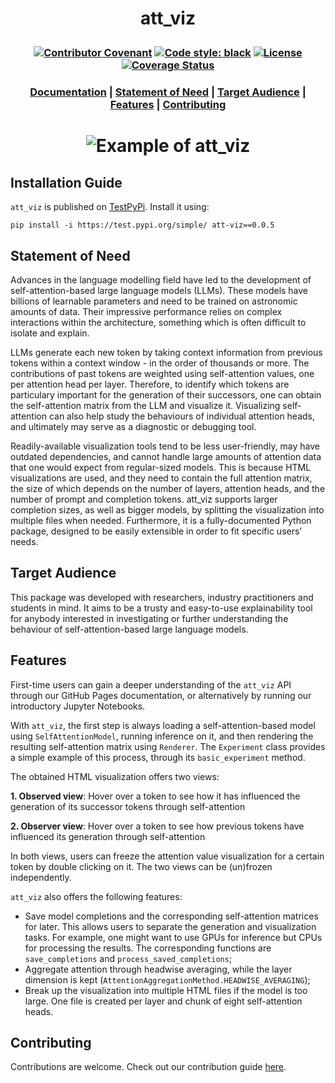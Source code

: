 # **<p style="text-align:center"> att_viz </p>**

### <p style="text-align:center"> [![Contributor Covenant](https://img.shields.io/badge/Contributor%20Covenant-2.1-4baaaa.svg)](CODE_OF_CONDUCT.md) <a href="https://github.com/psf/black"><img alt="Code style: black" src="https://img.shields.io/badge/code%20style-black-000000.svg"></a> [![License](https://img.shields.io/badge/License-Apache_2.0-blue.svg)](https://opensource.org/licenses/Apache-2.0) [![Coverage Status](https://github.com/aindreias/att_viz/blob/main/reports/coverage/coverage_badge.svg)](https://github.com/aindreias/att_viz/blob/main/reports/coverage/html_report/index.html) </p>

### <p style="text-align:center"> [Documentation](https://aindreias.github.io/att_viz/att_viz.html) | [Statement of Need](#statement-of-need)  |  [Target Audience](#target-audience)  |  [Features](#features)  |  [Contributing](#contributing) </p>

# <p style="text-align:center"> ![Example of att_viz](https://github.com/aindreias/att_viz/blob/main/examples/tomjerry.png "Title") </p>




## Installation Guide

`att_viz` is published on [TestPyPi](https://test.pypi.org/project/att-viz/0.0.5/). Install it using:

`pip install -i https://test.pypi.org/simple/ att-viz==0.0.5`

## Statement of Need

Advances in the language modelling field have led to the development of self-attention-based large language models (LLMs). These models have billions of learnable parameters and need to be trained on astronomic amounts of data. Their impressive performance relies on complex interactions within the architecture, something which is often difficult to isolate and explain.

LLMs generate each new token by taking context information from previous tokens within a context window - in the order of thousands or more. The contributions of past tokens are weighted using self-attention values, one per attention head per layer. Therefore, to identify which tokens are particulary important for the generation of their successors, one can obtain the self-attention matrix from the LLM and visualize it. Visualizing self-attention can also help study the behaviours of individual attention heads, and ultimately may serve as a diagnostic or debugging tool.

Readily-available visualization tools tend to be less user-friendly, may have outdated dependencies, and cannot handle large amounts of attention data that one would expect from regular-sized models. This is because HTML visualizations are used, and they need to contain the full attention matrix, the size of which depends on the number of layers, attention heads, and the number of prompt and completion tokens. att_viz supports larger completion sizes, as well as bigger models, by splitting the visualization into multiple files when needed. Furthermore, it is a fully-documented Python package, designed to be easily extensible in order to fit specific users' needs.

## Target Audience

This package was developed with researchers, industry practitioners and students in mind. It aims to be a trusty and easy-to-use explainability tool for anybody interested in investigating or further understanding the behaviour of self-attention-based large language models.

## Features

First-time users can gain a deeper understanding of the `att_viz` API through our GitHub Pages documentation, or alternatively by running our introductory Jupyter Notebooks.

With `att_viz`, the first step is always loading a self-attention-based model using `SelfAttentionModel`, running inference on it, and then rendering the resulting self-attention matrix using `Renderer`. The `Experiment` class provides a simple example of this process, through its `basic_experiment` method.

The obtained HTML visualization offers two views:

**1. Observed view**: Hover over a token to see how it has influenced the generation of its successor tokens through self-attention

**2. Observer view**: Hover over a token to see how previous tokens have influenced its generation through self-attention

In both views, users can freeze the attention value visualization for a certain token by double clicking on it. The two views can be (un)frozen independently.

`att_viz` also offers the following features:
- Save model completions and the corresponding self-attention matrices for later. This allows users to separate the generation and visualization tasks. For example, one might want to use GPUs for inference but CPUs for processing the results. The corresponding functions are `save_completions` and `process_saved_completions`;
- Aggregate attention through headwise averaging, while the layer dimension is kept (`AttentionAggregationMethod.HEADWISE_AVERAGING`);
- Break up the visualization into multiple HTML files if the model is too large. One file is created per layer and chunk of eight self-attention heads.

## Contributing

Contributions are welcome. Check out our contribution guide [here](https://github.com/aindreias/att_viz/blob/main/CONTRIBUTING.md).
